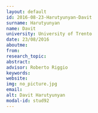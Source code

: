 ```yaml
---
layout: default 
id: 2016-08-23-Harutyunyan-Davit
surname: Harutyunyan
name: Davit
university: University of Trento
date: 23/08/2016
aboutme: 
from: 
research_topic: 
abstract: 
advisor: Roberto Riggio
keywords: 
website: 
img: no_picture.jpg
email: 
alt: Davit Harutyunyan
modal-id: stud92
---
```

